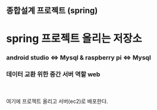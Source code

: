 <h2>종합설계 프로젝트 (spring)</h2>

# spring 프로젝트 올리는 저장소
<h3> android studio <=> Mysql & raspberry pi <=> Mysql</h3>
  <h3>데이터 교환 위한 중간 서버 역할 web</h3> <br><br>
여기에 프로젝트 올리고 서버(ec2)로 배포한다.
